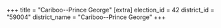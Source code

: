 +++
title = "Cariboo--Prince George"
[extra]
election_id = 42
district_id = "59004"
district_name = "Cariboo--Prince George"
+++
